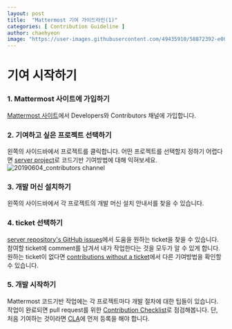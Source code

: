 ```yaml
---
layout: post
title:  "Mattermost 기여 가이드라인(1)"
categories: [ Contribution Guideline ]
author: chaehyeon
image: "https://user-images.githubusercontent.com/49435910/58872392-e008d080-86fe-11e9-8ece-209f9f19bdf6.png"
---
```


# 기여 시작하기

### 1. Mattermost 사이트에 가입하기
[Mattermost 사이트](community.mattermost.com)에서 Developers와 Contributors 채널에 가입합니다.  

### 2. 기여하고 싶은 프로젝트 선택하기  
왼쪽의 사이드바에서 프로젝트를 클릭합니다.  어떤 프로젝트를 선택할지 정하기 어렵다면 [server project](https://developers.mattermost.com/contribute/server/)로 코드기반 기여방법에 대해 익혀보세요.  
![20190604_contributors channel](https://user-images.githubusercontent.com/49435910/58867867-2c034780-86f6-11e9-9586-25e2169b021c.png)

### 3. 개발 머신 설치하기
왼쪽의 사이드바에서 각 프로젝트의 개발 머신 설치 안내서를 찾을 수 있습니다.  

### 4. ticket 선택하기
[server repository's GitHub issues](https://github.com/mattermost/mattermost-server/issues?utf8=%E2%9C%93&q=is%3Aopen+label%3A%22Help+Wanted%22+label%3A%22Tech%2FGo%22+is%3Aissue)에서 도움을 원하는 ticket을 찾을 수 있습니다.  참여할 ticket에 comment를 남겨서 내가 작업한다는 것을 모두가 알 수 있게 합니다.  원하는 ticket이 없다면 [contributions without a ticket](https://developers.mattermost.com/contribute/getting-started/contributions-without-ticket/)에서 다른 기여방법을 확인할 수 있습니다.  

### 5. 개발 시작하기
Mattermost 코드기반 작업에는 각 프로젝트마다 개발 절차에 대한 팁들이 있습니다.  작업이 완료되면 pull request를 위한 [Contribution Checklist](https://developers.mattermost.com/contribute/getting-started/contribution-checklist/)로 점검해봅니다.  단, 처음 기여하는 것이라면 [CLA](https://www.mattermost.org/mattermost-contributor-agreement/)에 먼저 등록을 해야 합니다.  
